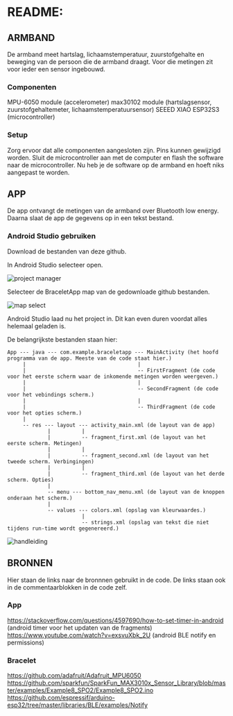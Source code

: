 # README:

## ARMBAND

De armband meet hartslag, lichaamstemperatuur, zuurstofgehalte en beweging van de persoon die
de armband draagt. Voor die metingen zit voor ieder een sensor ingebouwd.

### Componenten

MPU-6050 module (accelerometer)
max30102 module (hartslagsensor, zuurstofgehaltemeter, lichaamstemperatuursensor)
SEEED XIAO ESP32S3 (microcontroller)

### Setup

Zorg ervoor dat alle componenten aangesloten zijn. Pins kunnen gewijzigd worden.
Sluit de microcontroller aan met de computer en flash the software naar de microcontroller.
Nu heb je de software op de armband en hoeft niks aangepast te worden.

## APP

De app ontvangt de metingen van de armband over Bluetooth low energy. Daarna slaat de app de gegevens op
in een tekst bestand.

### Android Studio gebruiken

Download de bestanden van deze github.

In Android Studio selecteer open.

![project manager]()

Selecteer de BraceletApp map van de gedownloade github bestanden.

![map select]()

Android Studio laad nu het project in. Dit kan even duren voordat alles helemaal geladen is.

De belangrijkste bestanden staan hier:

```
App --- java --- com.example.braceletapp --- MainActivity (het hoofd programma van de app. Meeste van de code staat hier.)
     |                                    |
     |                                    -- FirstFragment (de code voor het eerste scherm waar de inkomende metingen worden weergeven.)
     |                                    |
     |                                    -- SecondFragment (de code voor het vebindings scherm.)
     |                                    |
     |                                    -- ThirdFragment (de code voor het opties scherm.)
     |          
     -- res --- layout --- activity_main.xml (de layout van de app)
             |          |
             |          -- fragment_first.xml (de layout van het eerste scherm. Metingen)
             |          |
             |          -- fragment_second.xml (de layout van het tweede scherm. Verbingingen)
             |          |
             |          -- fragment_third.xml (de layout van het derde scherm. Opties)
             |
             -- menu --- bottom_nav_menu.xml (de layout van de knoppen onderaan het scherm.)
             |
             -- values --- colors.xml (opslag van kleurwaardes.)             
                        |
                        -- strings.xml (opslag van tekst die niet tijdens run-time wordt gegenereerd.)
```
![handleiding](https://github.com/AmatMN/Diabeeeteeees/assets/55703008/46439d3c-c19c-4d96-88d7-a88b625fc399)

## BRONNEN

Hier staan de links naar de bronnnen gebruikt in de code. De links staan ook in de commentaarblokken in de code zelf.

### App

https://stackoverflow.com/questions/4597690/how-to-set-timer-in-android (android timer voor het updaten van de fragments)
https://www.youtube.com/watch?v=exsvuXbk_2U (android BLE notify en permissions)

### Bracelet

https://github.com/adafruit/Adafruit_MPU6050
https://github.com/sparkfun/SparkFun_MAX3010x_Sensor_Library/blob/master/examples/Example8_SPO2/Example8_SPO2.ino
https://github.com/espressif/arduino-esp32/tree/master/libraries/BLE/examples/Notify
